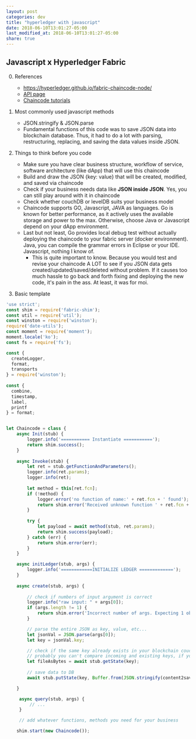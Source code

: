 ```yaml
---
layout: post
categories: dev
title: "hyperledger with javascript"
date: 2018-06-10T13:01:27-05:00
last_modified_at: 2018-06-10T13:01:27-05:00
share: true
---
```


## Javascript x Hyperledger Fabric

0. References
    - https://hyperledger.github.io/fabric-chaincode-node/
    - [API page](https://hyperledger.github.io/fabric-chaincode-node/master/api/)
    - [Chaincode tutorials](https://hyperledger-fabric.readthedocs.io/en/latest/chaincode.html)


1. Most commonly used javascript methods
    - JSON.stringify & JSON.parse
    - Fundamental functions of this code was to save JSON data into blockchain database. Thus, it had to do a lot with parsing, restructuring, replacing, and saving the data values inside JSON.

2. Things to think before you code
    - Make sure you have clear business structure, workflow of service, software architecture (like dApp) that will use this chaincode 
    - Build and draw the JSON {key: value} that will be created, modified, and saved via chaincode
    - Check if your business needs data like **JSON inside JSON**. Yes, you can still play around with it in chaincode
    - Check whether couchDB or levelDB suits your business model
    - Chaincode supports GO, Javascript, JAVA as languages. Go is known for better performance, as it actively uses the available storage and power to the max. Otherwise, choose Java or Javascript depend on your dApp environment.
    - Last but not least, Go provides local debug test without actually deploying the chaincode to your fabric server (docker environment). Java, you can compile the grammar errors in Eclipse or your IDE. Javascript, nothing I know of. 
        - This is quite important to know. Because you would test and revise your chaincode A LOT to see if you JSON data gets created/updated/saved/deleted without problem. If it causes too much hassle to go back and forth fixing and deploying the new code, it's pain in the ass. At least, it was for moi.

3. Basic template
```js
'use strict';
const shim = require('fabric-shim');
const util = require('util');
const winston = require('winston');
require('date-utils');
const moment = require('moment');
moment.locale('ko');
const fs = require('fs');

const {
  createLogger,
  format,
  transports
} = require('winston');
 
const {
  combine,
  timestamp,
  label,
  printf
} = format;


let Chaincode = class {
    async Init(stub) {
        logger.info('=========== Instantiate ===========');
        return shim.success();
    }
 
    async Invoke(stub) {
        let ret = stub.getFunctionAndParameters();
        logger.info(ret.params);
        logger.info(ret);
    
        let method = this[ret.fcn];
        if (!method) {
            logger.error('no function of name:' + ret.fcn + ' found');
            return shim.error('Received unknown function ' + ret.fcn + ' invocation');
        }
    
        try {
            let payload = await method(stub, ret.params);
            return shim.success(payload);
        } catch (err) {
            return shim.error(err);
        }
    }

    async initLedger(stub, args) {
        logger.info('============INITIALIZE LEDGER =============');
    }
 
    async create(stub, args) {
 
        // check if numbers of input argument is correct
        logger.info("raw input: " + args[0]);
        if (args.length != 1) {
            return shim.error('Incorrect number of args. Expecting 1 object');
        }

        // parse the entire JSON as key, value, etc...
        let jsonVal = JSON.parse(args[0]);
        let key = jsonVal.key;

        // check if the same key already exists in your blockchain couch db. 
        // probably you can't compare incoming and existing keys, if you use level database?
        let fileAsBytes = await stub.getState(key);
    
        // save data to DB
        await stub.putState(key, Buffer.from(JSON.stringify(content2save)));

    }

     async query(stub, args) {
         // ...
     }

     // add whatever functions, methods you need for your business 

    shim.start(new Chaincode());
```
